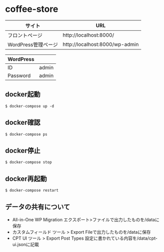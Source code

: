 # coffee-store

| サイト             | URL                             |
| ------------------ | -----------------------------  |
| フロントページ      | http://localhost:8000/          |
| WordPress管理ページ | http://localhost:8000/wp-admin  |

| WordPress |  |
| --------- | ----- |
| ID        | admin |
| Password  | admin |

## docker起動
`$ docker-compose up -d`

## docker確認
`$ docker-compose ps`

## docker停止
`$ docker-compose stop`

## docker再起動
`$ docker-compose restart`

## データの共有について
* All-in-One WP Migration
    エクスポート>ファイルで出力したものを/dataに保存
* カスタムフィールド
    ツール > Export Fileで出力したものを/dataに保存
* CPT UI
    ツール > Export Post Types 設定に書かれている内容を/data/cpt-ui.jsonに記載